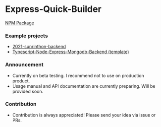 # Express-Quick-Builder

[NPM Package](https://npmjs.com/package/express-quick-builder)

### Example projects

- [2021-sunrinthon-backend](https://github.com/sunrinhackathon/2021-sunrinthon-backend)
- [Typescript-Node-Express-Mongodb-Backend (template)](https://github.com/HADMARINE/Typescript-Node-Express-Mongodb-backend)

### Announcement

- Currently on beta testing. I recommend not to use on production product.
- Usage manual and API documentation are currently preparing. Will be provided soon.

### Contribution

- Contribution is always appreciated! Please send your idea via issue or PRs.
